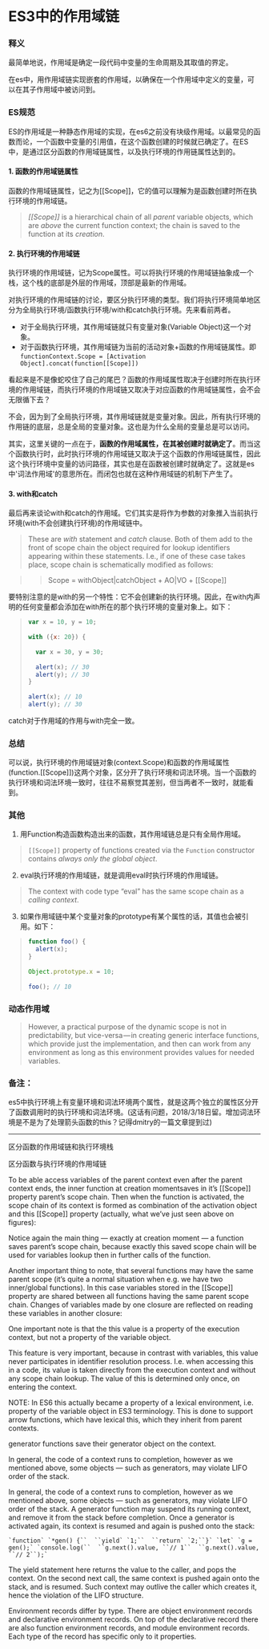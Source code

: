 # ES3中的作用域链

### 释义

最简单地说，作用域是确定一段代码中变量的生命周期及其取值的界定。

在es中，用作用域链实现嵌套的作用域，以确保在一个作用域中定义的变量，可以在其子作用域中被访问到。



### ES规范

ES的作用域是一种静态作用域的实现，在es6之前没有块级作用域。以最常见的函数而论，一个函数中变量的引用值，在这个函数创建的时候就已确定了。在ES中，是通过区分函数的作用域链属性，以及执行环境的作用链属性达到的。

#### 1. 函数的作用域链属性

函数的作用域链属性，记之为[[Scope]]，它的值可以理解为是函数创建时所在执行环境的作用域链。

> *[[Scope]]* is a hierarchical chain of all *parent* variable objects, which are *above* the current function context; the chain is saved to the function at its *creation*.

#### 2. 执行环境的作用域链

执行环境的作用域链，记为Scope属性。可以将执行环境的作用域链抽象成一个栈，这个栈的底部是外层的作用域，顶部是最新的作用域。

对执行环境的作用域链的讨论，要区分执行环境的类型。我们将执行环境简单地区分为全局执行环境/函数执行环境/with和catch执行环境。先来看前两者。

* 对于全局执行环境，其作用域链就只有变量对象(Variable Object)这一个对象。
* 对于函数执行环境，其作用域链为当前的活动对象+函数的作用域链属性。即`functionContext.Scope = [Activation Object].concat(function[[Scope]])`

看起来是不是像蛇咬住了自己的尾巴？函数的作用域属性取决于创建时所在执行环境的作用域链，而执行环境的作用域链又取决于对应函数的作用域链属性，会不会无限循下去？

不会，因为到了全局执行环境，其作用域链就是变量对象。因此，所有执行环境的作用链的底层，总是全局的变量对象。这也是为什么全局的变量总是可以访问。

其实，这里关键的一点在于，**函数的作用域属性，在其被创建时就确定了**。而当这个函数执行时，此时执行环境的作用域链又取决于这个函数的作用域链属性，因此这个执行环境中变量的访问路径，其实也是在函数被创建时就确定了。这就是es中'词法作用域'的意思所在。而闭包也就在这种作用域链的机制下产生了。

#### 3. with和catch

最后再来谈论with和catch的作用域。它们其实是将作为参数的对象推入当前执行环境(with不会创建执行环境)的作用域链中。

> These are *with* statement and *catch* clause. Both of them add to the front of scope chain the object required for lookup identifiers appearing within these statements. I.e., if one of these case takes place, scope chain is schematically modified as follows:

> >  Scope = withObject|catchObject + AO|VO + [[Scope]]

要特别注意的是with的另一个特性：它不会创建新的执行环境。因此，在with内声明的任何变量都会添加在with所在的那个执行环境的变量对象上。如下：

> ```javascript
> var x = 10, y = 10;
>   
> with ({x: 20}) {
>   
>   var x = 30, y = 30;
>   
>   alert(x); // 30
>   alert(y); // 30
> }
>   
> alert(x); // 10
> alert(y); // 30
> ```

catch对于作用域的作用与with完全一致。



### 总结

可以说，执行环境的作用域链对象(context.Scope)和函数的作用域属性(function.[[Scope]])这两个对象，区分开了执行环境和词法环境。当一个函数的执行环境和词法环境一致时，往往不易察觉其差别，但当两者不一致时，就能看到。



### 其他

1. 用Function构造函数构造出来的函数，其作用域链总是只有全局作用域。

> `[[Scope]]` property of functions created via the `Function` constructor contains *always only the global object*. 

2. eval执行环境的作用域链，就是调用eval时执行环境的作用域链。

> The context with code type “eval” has the same scope chain as a *calling context*.

3. 如果作用域链中某个变量对象的prototype有某个属性的话，其值也会被引用。如下：

> ```javascript
> function foo() {
>   alert(x);
> }
>   
> Object.prototype.x = 10;
>   
> foo(); // 10
> ```

### 动态作用域
> However, a practical purpose of the dynamic scope is not in predictability, but vice-versa — in creating generic interface functions, which provide just the implementation, and then can work from any environment as long as this environment provides values for needed variables.

### 备注：

es5中执行环境上有变量环境和词法环境两个属性，就是这两个独立的属性区分开了函数调用时的执行环境和词法环境。(这话有问题，2018/3/18日留。增加词法环境是不是为了处理箭头函数的this？记得dmitry的一篇文章提到过)





---------------------------------------------------------------------------------------------------



区分函数的作用域链和执行环境栈

区分函数与执行环境的作用域链

To be able access variables of the parent context even after the parent context ends, the inner function at creation momentsaves in it’s [[Scope]] property parent’s scope chain. Then when the function is activated, the scope chain of its context is formed as combination of the activation object and this [[Scope]] property (actually, what we’ve just seen above on figures):

Notice again the main thing — exactly at creation moment — a function saves parent’s scope chain, because exactly this saved scope chain will be used for variables lookup then in further calls of the function.

Another important thing to note, that several functions may have the same parent scope (it’s quite a normal situation when e.g. we have two inner/global functions). In this case variables stored in the [[Scope]] property are shared between all functions having the same parent scope chain. Changes of variables made by one closure are reflected on reading these variables in another closure:

One important note is that the this value is a property of the execution context, but not a property of the variable object.

This feature is very important, because in contrast with variables, this value never participates in identifier resolution process. I.e. when accessing this in a code, its value is taken directly from the execution context and without any scope chain lookup. The value of this is determined only once, on entering the context.

NOTE: In ES6 this actually became a property of a lexical environment, i.e. property of the variable object in ES3 terminology. This is done to support arrow functions, which have lexical this, which they inherit from parent contexts.

generator functions save their generator object on the context.

In general, the code of a context runs to completion, however as we mentioned above, some objects — such as generators, may violate LIFO order of the stack.

In general, the code of a context runs to completion, however as we mentioned above, some objects — such as generators, may violate LIFO order of the stack. A generator function may suspend its running context, and remove it from the stack before completion. Once a generator is activated again, its context is resumed and again is pushed onto the stack:

    `function` `*gen() {``  ``yield` `1;``  ``return` `2;``}` `let` `g = gen();` `console.log(``  ``g.next().value, ``// 1``  ``g.next().value, ``// 2``);`

The yield statement here returns the value to the caller, and pops the context. On the second next call, the same context is pushed again onto the stack, and is resumed. Such context may outlive the caller which creates it, hence the violation of the LIFO structure.

Environment records differ by type. There are object environment records and declarative environment records. On top of the declarative record there are also function environment records, and module environment records. Each type of the record has specific only to it properties. 

